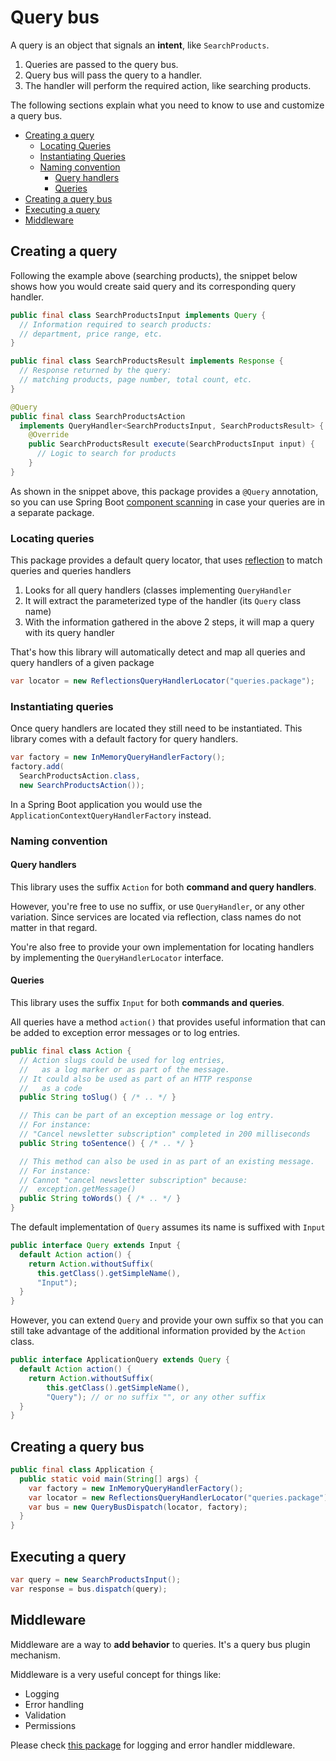 # Query bus

A query is an object that signals an **intent**, like `SearchProducts`.

1. Queries are passed to the query bus.
2. Query bus will pass the query to a handler.
3. The handler will perform the required action, like searching products.

The following sections explain what you need to know to use and customize a query bus.

- [Creating a query](#creating-a-query)
    - [Locating Queries](#locating-queries)
    - [Instantiating Queries](#instantiating-queries)
    - [Naming convention](#naming-convention)
        - [Query handlers](#query-handlers)
        - [Queries](#queries)
- [Creating a query bus](#creating-a-query-bus)
- [Executing a query](#executing-a-query)
- [Middleware](#middleware)

## Creating a query

Following the example above (searching products), the snippet below shows how you would create said query and its corresponding query handler.

```java
public final class SearchProductsInput implements Query {
  // Information required to search products: 
  // department, price range, etc.
}

public final class SearchProductsResult implements Response {
  // Response returned by the query:
  // matching products, page number, total count, etc.
}

@Query
public final class SearchProductsAction 
  implements QueryHandler<SearchProductsInput, SearchProductsResult> {
    @Override
    public SearchProductsResult execute(SearchProductsInput input) {
      // Logic to search for products
    }
}
```

As shown in the snippet above, this package provides a `@Query` annotation, so you can use Spring Boot [component scanning](https://www.baeldung.com/spring-componentscan-filter-type#annotation_filter) in case your queries are in a separate package.

### Locating queries

This package provides a default query locator, that uses [reflection](https://github.com/ronmamo/reflections) to match queries and queries handlers

1. Looks for all query handlers (classes implementing `QueryHandler`
2. It will extract the parameterized type of the handler (its `Query` class name)
3. With the information gathered in the above 2 steps, it will map a query with its query handler

That's how this library will automatically detect and map all queries and query handlers of a given package

```java
var locator = new ReflectionsQueryHandlerLocator("queries.package");
```

### Instantiating queries

Once query handlers are located they still need to be instantiated.
This library comes with a default factory for query handlers.

```java
var factory = new InMemoryQueryHandlerFactory();
factory.add(
  SearchProductsAction.class,
  new SearchProductsAction());
```

In a Spring Boot application you would use the `ApplicationContextQueryHandlerFactory` instead.

### Naming convention

#### Query handlers

This library uses the suffix `Action` for both **command and query handlers**.

However, you're free to use no suffix, or use `QueryHandler`, or any other variation.
Since services are located via reflection, class names do not matter in that regard.

You're also free to provide your own implementation for locating handlers by implementing the `QueryHandlerLocator` interface.

#### Queries

This library uses the suffix `Input` for both **commands and queries**.

All queries have a method `action()` that provides useful information that can be added to exception error messages or to log entries.

```java
public final class Action {
  // Action slugs could be used for log entries, 
  //   as a log marker or as part of the message. 
  // It could also be used as part of an HTTP response 
  //   as a code
  public String toSlug() { /* .. */ }

  // This can be part of an exception message or log entry.
  // For instance:
  // "Cancel newsletter subscription" completed in 200 milliseconds
  public String toSentence() { /* .. */ }

  // This method can also be used in as part of an existing message.
  // For instance:
  // Cannot "cancel newsletter subscription" because:
  //  exception.getMessage()  
  public String toWords() { /* .. */ }
}
```

The default implementation of `Query` assumes its name is suffixed with `Input`

```java
public interface Query extends Input {
  default Action action() {
    return Action.withoutSuffix(
      this.getClass().getSimpleName(),
      "Input");
  }
}
```

However, you can extend `Query` and provide your own suffix so that you can still take advantage of the additional information provided by the `Action` class.

```java
public interface ApplicationQuery extends Query {
  default Action action() {
    return Action.withoutSuffix(
        this.getClass().getSimpleName(), 
        "Query"); // or no suffix "", or any other suffix
  }
}
```

## Creating a query bus

```java
public final class Application {
  public static void main(String[] args) {
    var factory = new InMemoryQueryHandlerFactory();
    var locator = new ReflectionsQueryHandlerLocator("queries.package");
    var bus = new QueryBusDispatch(locator, factory);
  }
}
```

## Executing a query

```java
var query = new SearchProductsInput();
var response = bus.dispatch(query);
```

## Middleware

Middleware are a way to **add behavior** to queries.
It's a query bus plugin mechanism.

Middleware is a very useful concept for things like:

- Logging
- Error handling
- Validation
- Permissions

Please check [this package](https://github.com/MontealegreLuis/service-buses-middleware) for logging and error handler middleware.
